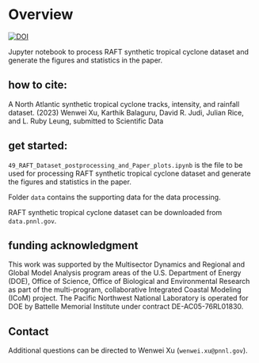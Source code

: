 # Overview
[![DOI](https://zenodo.org/badge/DOI/10.5281/zenodo.7976243.svg)](https://doi.org/10.5281/zenodo.7976243)

Jupyter notebook to process RAFT synthetic tropical cyclone dataset and generate the figures and statistics in the paper.

## how to cite:
A North Atlantic synthetic tropical cyclone tracks, intensity, and rainfall dataset. (2023) Wenwei Xu, Karthik Balaguru, David R. Judi, Julian Rice, and L. Ruby Leung, submitted to Scientific Data

## get started:
`49_RAFT_Dataset_postprocessing_and_Paper_plots.ipynb` is the file to be used for processing RAFT synthetic tropical cyclone dataset and generate the figures and statistics in the paper.

Folder `data` contains the supporting data for the data processing.

RAFT synthetic tropical cyclone dataset can be downloaded from `data.pnnl.gov`.

## funding acknowledgment
 This work was supported by the Multisector Dynamics and Regional and Global Model Analysis program areas of the U.S. Department of Energy (DOE), Office of Science, Office of Biological and Environmental Research as part of the multi-program, collaborative Integrated Coastal Modeling (ICoM) project. The Pacific Northwest National Laboratory is operated for DOE by Battelle Memorial Institute under contract DE-AC05-76RL01830. 

## Contact
Additional questions can be directed to Wenwei Xu (`wenwei.xu@pnnl.gov`).
